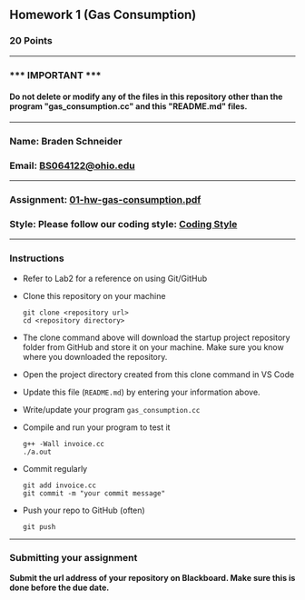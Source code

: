 ## Homework 1 (Gas Consumption)

### 20 Points


---
### *** IMPORTANT ***
#### Do not delete or modify any of the files in this repository other than the program "gas_consumption.cc" and this "README.md" files.

---

### Name: Braden Schneider

### Email: BS064122@ohio.edu

---

### Assignment: [01-hw-gas-consumption.pdf](01-hw-gas-consumption.pdf)

### Style: Please follow our coding style: [Coding Style](https://github.com/nasseef/cs/blob/master/docs/coding-style.md)

---

### Instructions

- Refer to Lab2 for a reference on using Git/GitHub
- Clone this repository on your machine

    ```console
    git clone <repository url>
    cd <repository directory>
    ```
- The clone command above will download the startup project repository folder from GitHub and store it on your machine. Make sure you know where you downloaded the repository.

- Open the project directory created from this clone command in VS Code
- Update this file (`README.md`) by entering your information above.
- Write/update your program `gas_consumption.cc`

- Compile and run your program to test it

    ```console
    g++ -Wall invoice.cc
    ./a.out  
    ```

- Commit regularly

    ```console
    git add invoice.cc
    git commit -m "your commit message"
    ```

- Push your repo to GitHub (often)
    ```console
    git push
    ```
---

### Submitting your assignment

**Submit the url address of your repository on Blackboard. Make sure this is done before the due date.**

